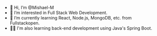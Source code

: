 - 👋 Hi, I’m @Mishael-M
- 👀 I’m interested in Full Stack Web Development.
- 🌱 I’m currently learning React, Node.js, MongoDB, etc. from Fullstackopen.
- 👨‍💻 I'm also learning back-end development using Java's Spring Boot.

<!---
Mishael-M/Mishael-M is a ✨ special ✨ repository because its `README.md` (this file) appears on your GitHub profile.
You can click the Preview link to take a look at your changes.
--->
